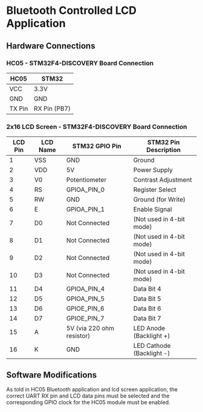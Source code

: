 # Bluetooth Controlled LCD Application

## Hardware Connections

### HC05 - STM32F4-DISCOVERY Board Connection

| HC05 | STM32 |
|----------|----------|
| VCC	| 3.3V |
| GND	| GND |
| TX Pin	| RX Pin (PB7) |


### 2x16 LCD Screen - STM32F4-DISCOVERY Board Connection

| LCD Pin | LCD Name | STM32 GPIO Pin | STM32 Pin Description |
|----------|----------|----------|----------|
| 1	| VSS |	GND	| Ground |
| 2	| VDD |	5V | Power Supply |
| 3	| V0 |	Potentiometer |	Contrast Adjustment |
| 4	| RS |	GPIOA_PIN_0	| Register Select |
| 5	| RW |	GND	| Ground (for Write) |
| 6	| E |	GPIOA_PIN_1 |	Enable Signal |
| 7	| D0 |	Not Connected	|	(Not used in 4-bit mode) |
| 8	| D1 |	Not Connected	|	(Not used in 4-bit mode) |
| 9	| D2 |	Not Connected	|	(Not used in 4-bit mode) |
| 10 | D3 | Not Connected	|	(Not used in 4-bit mode) |
| 11 | D4 |	GPIOA_PIN_4	|	Data Bit 4 |
| 12 | D5 |	GPIOA_PIN_5	|	Data Bit 5 |
| 13 | D6 |	GPIOE_PIN_6	|	Data Bit 6 |
| 14 | D7 |	GPIOE_PIN_7	|	Data Bit 7 |
| 15 | A |	5V (via 220 ohm resistor) |	LED Anode (Backlight +) |
| 16 | K |	GND |	LED Cathode (Backlight -) |

## Software Modifications

As told in HC05 Bluetooth application and lcd screen application, the correct UART RX pin and LCD data pins must be selected and the corresponding GPIO clock for the HC05 module must be enabled.